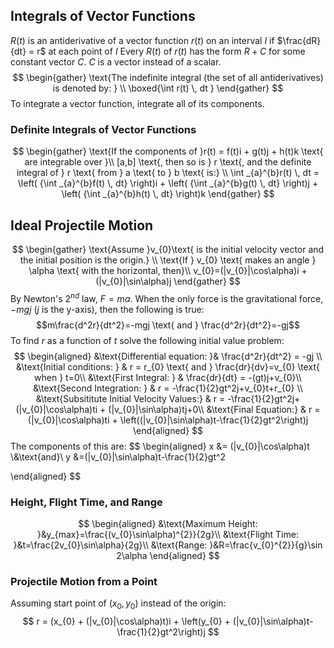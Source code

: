 ## Integrals of Vector Functions
$R(t)$ is an antiderivative of a vector function $r(t)$ on an interval $I$ if $\frac{dR}{dt} = r$ at each point of $I$
Every $R(t)$ of $r(t)$ has the form $R + C$ for some constant vector $C$.
$C$ is a vector instead of a scalar.
$$
\begin{gather}
\text{The indefinite integral (the set of all antiderivatives) is denoted by: }
\\
\boxed{\int r(t) \, dt }
\end{gather}
$$
To integrate a vector function, integrate all of its components.
### Definite Integrals of Vector Functions
$$
\begin{gather}
\text{If the components of }r(t) = f(t)i + g(t)j + h(t)k \text{ are integrable over }\\ [a,b] \text{, then so is } r \text{, and the definite integral of } r \text{ from } a \text{ to } b \text{ is:}
\\
\int _{a}^{b}r(t) \, dt = \left( {\int _{a}^{b}f(t) \, dt} \right)i + \left( {\int _{a}^{b}g(t) \, dt} \right)j + \left( {\int _{a}^{b}h(t) \, dt} \right)k
\end{gather}
$$
## Ideal Projectile Motion
$$
\begin{gather}
\text{Assume }v_{0}\text{ is the initial velocity vector and the initial position is the origin.}
\\
\text{If } v_{0} \text{ makes an angle } \alpha \text{ with the horizontal, then}\\
v_{0}=(|v_{0}|\cos\alpha)i + (|v_{0}|\sin\alpha)j
\end{gather}
$$
By Newton's 2$^{nd}$ law, $F = ma$. When the only force is the gravitational force, $-mgj$ ($j$ is the y-axis), then the following is true:
$$m\frac{d^2r}{dt^2}=-mgj \text{ and } \frac{d^2r}{dt^2}=-gj$$
To find $r$ as a function of $t$ solve the following initial value problem:
$$
\begin{aligned}
&\text{Differential equation: }& \frac{d^2r}{dt^2} = -gj \\
&\text{Initial conditions: } & r = r_{0} \text{ and } \frac{dr}{dv}=v_{0} \text{ when } t=0\\
&\text{First Integral: } & \frac{dr}{dt} = -(gt)j+v_{0}\\
&\text{Second Integration: } & r = -\frac{1}{2}gt^2j+v_{0}t+r_{0} \\
&\text{Subsititute Initial Velocity Values:} & r = -\frac{1}{2}gt^2j+(|v_{0}|\cos\alpha)ti + (|v_{0}|\sin\alpha)tj+0\\
&\text{Final Equation:} & r = (|v_{0}|\cos\alpha)ti + \left((|v_{0}|\sin\alpha)t-\frac{1}{2}gt^2\right)j
\end{aligned}
$$
The components of this are:
$$
\begin{aligned}
x &= (|v_{0}|\cos\alpha)t \\&\text{and}\\ y &=(|v_{0}|\sin\alpha)t-\frac{1}{2}gt^2

\end{aligned}
$$
### Height, Flight Time, and Range
$$
\begin{aligned}
&\text{Maximum Height: }&y_{max}=\frac{(v_{0}\sin\alpha)^{2}}{2g}\\
&\text{Flight Time: }&t=\frac{2v_{0}\sin\alpha}{2g}\\
&\text{Range: }&R=\frac{v_{0}^{2}}{g}\sin 2\alpha
\end{aligned}
$$
### Projectile Motion from a Point
Assuming start point of $(x_{0},y_{0})$ instead of the origin:
$$
r = (x_{0} + (|v_{0}|\cos\alpha)t)i + \left(y_{0} + (|v_{0}|\sin\alpha)t-\frac{1}{2}gt^2\right)j
$$


